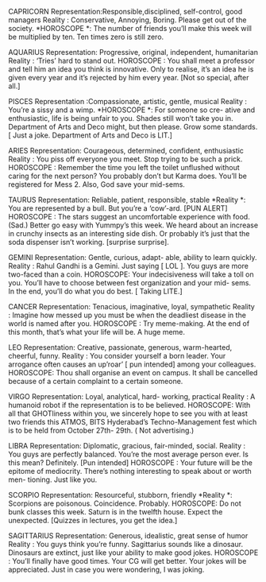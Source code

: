 
CAPRICORN
Representation:Responsible,disciplined,
self-control, good managers
Reality : Conservative, Annoying, Boring.
Please get out of the society.
*HOROSCOPE *: The number of friends
you’ll make this week will be multiplied
by ten. Ten times zero is still zero.


AQUARIUS
Representation: Progressive, original,
independent, humanitarian
Reality : ‘Tries’ hard to stand out.
HOROSCOPE : You shall meet a professor
and tell him an idea you think is
innovative. Only to realise, it’s an idea he
is given every year and it’s rejected by
him every year. [Not so special, after all.]


PISCES
Representation :Compassionate, artistic,
gentle, musical
Reality : You’re a sissy and a wimp.
*HOROSCOPE *: For someone so cre-
ative and enthusiastic, life is being unfair
to you. Shades still won’t take you in.
Department of Arts and Deco might, but
then please. Grow some standards.
[ Just a joke. Department of Arts and
Deco is LIT.]


ARIES
Representation: Courageous, determined,
confident, enthusiastic
Reality : You piss off everyone you meet.
Stop trying to be such a prick.
HOROSCOPE : Remember the time you
left the toilet unflushed without caring for
the next person? You probably don’t but
Karma does. You’ll be registered for
Mess 2. Also, God save your mid-sems.


TAURUS
Representation: Reliable, patient, responsible, stable
*Reality *: You are represented by a bull.
But you’re a ‘cow’-ard. [PUN ALERT]
HOROSCOPE : The stars suggest an
uncomfortable experience with food.
(Sad.) Better go easy with Yummpy’s this
week. We heard about an increase in
crunchy insects as an interesting side
dish. Or probably it’s just that the soda
dispenser isn’t working. [surprise surprise].


GEMINI
Representation: Gentle, curious, adapt-
able, ability to learn quickly.
Reality : Rahul Gandhi is a Gemini.
Just saying [ LOL ]. You guys are more two-faced than a coin.
HOROSCOPE: Your indecisiveness will
take a toll on you. You’ll have to choose
between fest organization and your mid-
sems. In the end, you’ll do what you do
best. [ Taking LITE.]


CANCER
Representation: Tenacious, imaginative,
loyal, sympathetic
Reality : Imagine how messed up you
must be when the deadliest disease in
the world is named after you.
HOROSCOPE : Try meme-making. At
the end of this month, that’s what your
life will be. A huge meme.


LEO
Representation: Creative, passionate,
generous, warm-hearted, cheerful, funny.
Reality : You consider yourself a born
leader. Your arrogance often causes an
up’roar’ [ pun intended] among your colleagues.
HOROSCOPE: Thou shall organise an
event on campus. It shall be cancelled
because of a certain complaint to a certain someone.


VIRGO
Representation: Loyal, analytical, hard-
working, practical
Reality : A humanoid robot if the representation
is to be believed.
HOROSCOPE: With all that GHOTliness
within you, we sincerely hope to see you
with at least two friends this ATMOS,
BITS Hyderabad’s Techno-Management
fest which is to be held from October
27th- 29th. ( Not advertising.)


LIBRA
Representation: Diplomatic, gracious,
fair-minded, social.
Reality : You guys are perfectly balanced.
You’re the most average person ever.
Is this mean? Definitely. [Pun intended]
HOROSCOPE : Your future will be the
epitome of mediocrity. There’s nothing
interesting to speak about or worth men-
tioning. Just like you.


SCORPIO
Representation: Resourceful, stubborn, friendly
*Reality *: Scorpions are poisonous. Coincidence. Probably.
HOROSCOPE: Do not bunk classes this
week. Saturn is in the twelfth house. Expect the unexpected.
[Quizzes in lectures, you get the idea.]


SAGITTARIUS
Representation: Generous, idealistic,
great sense of humor
Reality : You guys think you’re funny.
Sagittarius sounds like a dinosaur. Dinosaurs are extinct,
just like your ability to make good jokes.
HOROSCOPE : You’ll finally have good
times. Your CG will get better. Your jokes
will be appreciated. Just in case you
were wondering, I was joking.

